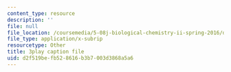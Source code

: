 ```yaml
---
content_type: resource
description: ''
file: null
file_location: /coursemedia/5-08j-biological-chemistry-ii-spring-2016/d2f519befb528616b3b7003d3868a5a6_D9QJ44zENbU.srt
file_type: application/x-subrip
resourcetype: Other
title: 3play caption file
uid: d2f519be-fb52-8616-b3b7-003d3868a5a6
---
```

